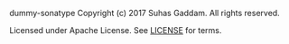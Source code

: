 dummy-sonatype
Copyright (c) 2017 Suhas Gaddam.  All rights reserved.

Licensed under Apache License. See [LICENSE](LICENSE) for terms.